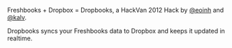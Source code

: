 Freshbooks + Dropbox = Dropbooks, a HackVan 2012 Hack by [@eoinh](http://twitter.com/eoinh) and [@kalv](http://twitter.com/kalv).

Dropbooks syncs your Freshbooks data to Dropbox and keeps it updated in realtime.

